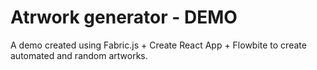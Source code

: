 # Atrwork generator - DEMO

A demo created using Fabric.js + Create React App + Flowbite to create automated and random artworks.
